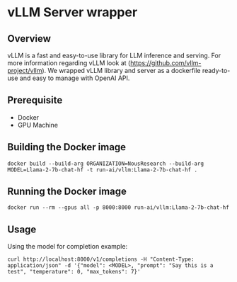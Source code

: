 # vLLM Server wrapper

## Overview
vLLM is a fast and easy-to-use library for LLM inference and serving. For more information regarding vLLM look at (https://github.com/vllm-project/vllm).
We wrapped vLLM library and server as a dockerfile ready-to-use and easy to manage with OpenAI API.

## Prerequisite
* Docker
* GPU Machine

## Building the Docker image
```
docker build --build-arg ORGANIZATION=NousResearch --build-arg MODEL=Llama-2-7b-chat-hf -t run-ai/vllm:Llama-2-7b-chat-hf .
```

## Running the Docker image
```
docker run --rm --gpus all -p 8000:8000 run-ai/vllm:Llama-2-7b-chat-hf
```

## Usage

Using the model for completion example:
```
curl http://localhost:8000/v1/completions -H "Content-Type: application/json" -d '{"model": <MODEL>, "prompt": "Say this is a test", "temperature": 0, "max_tokens": 7}'
```
